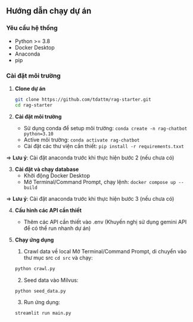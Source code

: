 ## Hướng dẫn chạy dự án

### Yêu cầu hệ thống

- Python >= 3.8
- Docker Desktop
- Anaconda 
- pip

### Cài đặt môi trường

1. **Clone dự án**
   ```bash
   git clone https://github.com/tdattm/rag-starter.git
   cd rag-starter
   ```

2. **Cài đặt môi trường**
   - Sử dụng conda để setup môi trường: `conda create -n rag-chatbot python=3.10`
   - Active môi trường: `conda activate rag-chatbot`
   - Cài đặt các thư viện cần thiết: `pip install -r requirements.txxt`
  
=> **Lưu ý**: Cài đặt anaconda trước khi thực hiện bước 2 (nếu chưa có)

3. **Cài đặt và chạy database**
    - Khởi động Docker Desktop
    - Mở Terminal/Command Prompt, chạy lệnh: `docker compose up --build`
  
=> **Lưu ý**: Cài đặt anaconda trước khi thực hiện bước 3 (nếu chưa có)

4. **Cấu hình các API cần thiết**
   - Thêm các API cần thiết vào .env (Khuyến nghị sử dụng gemini API để có thể run nhanh dự án)

5. **Chạy ứng dụng**
    1. Crawl data về local Mở Terminal/Command Prompt, di chuyển vào thư mục src `cd src` và chạy:
    ```python
    python crawl.py
    ```
    2. Seed data vào Milvus:
    ```python
    python seed_data.py
    ```
    3. Run ứng dụng:
    ```python
    streamlit run main.py
    ```